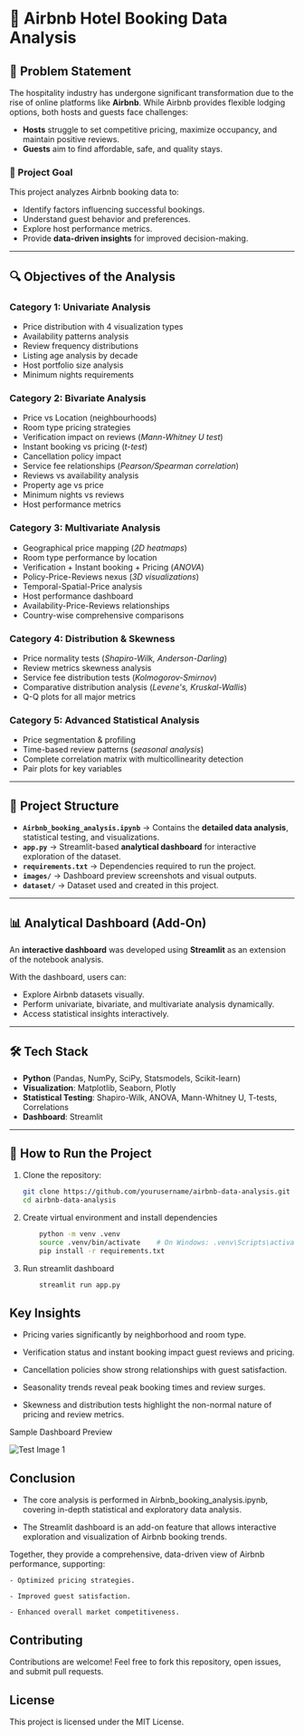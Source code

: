 # 🏨 Airbnb Hotel Booking Data Analysis

## 📌 Problem Statement
The hospitality industry has undergone significant transformation due to the rise of online platforms like **Airbnb**. While Airbnb provides flexible lodging options, both hosts and guests face challenges:

- **Hosts** struggle to set competitive pricing, maximize occupancy, and maintain positive reviews.
- **Guests** aim to find affordable, safe, and quality stays.

### 🎯 Project Goal
This project analyzes Airbnb booking data to:
- Identify factors influencing successful bookings.
- Understand guest behavior and preferences.
- Explore host performance metrics.
- Provide **data-driven insights** for improved decision-making.

---

## 🔍 Objectives of the Analysis

### **Category 1: Univariate Analysis**
- Price distribution with 4 visualization types
- Availability patterns analysis
- Review frequency distributions
- Listing age analysis by decade
- Host portfolio size analysis
- Minimum nights requirements

### **Category 2: Bivariate Analysis**
- Price vs Location (neighbourhoods)
- Room type pricing strategies
- Verification impact on reviews (*Mann-Whitney U test*)
- Instant booking vs pricing (*t-test*)
- Cancellation policy impact
- Service fee relationships (*Pearson/Spearman correlation*)
- Reviews vs availability analysis
- Property age vs price
- Minimum nights vs reviews
- Host performance metrics

### **Category 3: Multivariate Analysis**
- Geographical price mapping (*2D heatmaps*)
- Room type performance by location
- Verification + Instant booking + Pricing (*ANOVA*)
- Policy-Price-Reviews nexus (*3D visualizations*)
- Temporal-Spatial-Price analysis
- Host performance dashboard
- Availability-Price-Reviews relationships
- Country-wise comprehensive comparisons

### **Category 4: Distribution & Skewness**
- Price normality tests (*Shapiro-Wilk, Anderson-Darling*)
- Review metrics skewness analysis
- Service fee distribution tests (*Kolmogorov-Smirnov*)
- Comparative distribution analysis (*Levene's, Kruskal-Wallis*)
- Q-Q plots for all major metrics

### **Category 5: Advanced Statistical Analysis**
- Price segmentation & profiling
- Time-based review patterns (*seasonal analysis*)
- Complete correlation matrix with multicollinearity detection
- Pair plots for key variables

---

## 📂 Project Structure
- **`Airbnb_booking_analysis.ipynb`** → Contains the **detailed data analysis**, statistical testing, and visualizations.
- **`app.py`** → Streamlit-based **analytical dashboard** for interactive exploration of the dataset.
- **`requirements.txt`** → Dependencies required to run the project.
- **`images/`** → Dashboard preview screenshots and visual outputs.
- **`dataset/`** -> Dataset used and created in this project.
---

## 📊 Analytical Dashboard (Add-On)
An **interactive dashboard** was developed using **Streamlit** as an extension of the notebook analysis.

With the dashboard, users can:
- Explore Airbnb datasets visually.
- Perform univariate, bivariate, and multivariate analysis dynamically.
- Access statistical insights interactively.

---

## 🛠️ Tech Stack
- **Python** (Pandas, NumPy, SciPy, Statsmodels, Scikit-learn)
- **Visualization**: Matplotlib, Seaborn, Plotly
- **Statistical Testing**: Shapiro-Wilk, ANOVA, Mann-Whitney U, T-tests, Correlations
- **Dashboard**: Streamlit

---

## 🚀 How to Run the Project
1. Clone the repository:
   ```bash
   git clone https://github.com/yourusername/airbnb-data-analysis.git
   cd airbnb-data-analysis

2. Create virtual environment and install dependencies
    ```bash
        python -m venv .venv
        source .venv/bin/activate    # On Windows: .venv\Scripts\activate
        pip install -r requirements.txt

3. Run streamlit dashboard
    ```bash
        streamlit run app.py

## Key Insights

- Pricing varies significantly by neighborhood and room type.

- Verification status and instant booking impact guest reviews and pricing.

- Cancellation policies show strong relationships with guest satisfaction.

- Seasonality trends reveal peak booking times and review surges.

- Skewness and distribution tests highlight the non-normal nature of pricing and review metrics.

Sample Dashboard Preview

![Test Image 1](images/screencapture-localhost-8501-2025-09-30-18_01_18.png)

## Conclusion

- The core analysis is performed in Airbnb_booking_analysis.ipynb, covering in-depth statistical and exploratory data analysis.

- The Streamlit dashboard is an add-on feature that allows interactive exploration and visualization of Airbnb booking trends.

Together, they provide a comprehensive, data-driven view of Airbnb performance, supporting:

    - Optimized pricing strategies.

    - Improved guest satisfaction.

    - Enhanced overall market competitiveness.

## Contributing

Contributions are welcome! Feel free to fork this repository, open issues, and submit pull requests.

## License

This project is licensed under the MIT License.
